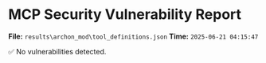 # MCP Security Vulnerability Report
**File:** `results\archon_mod\tool_definitions.json`
**Time:** `2025-06-21 04:15:47`

✅ No vulnerabilities detected.